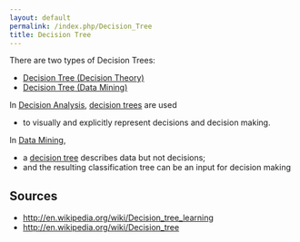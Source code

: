 ```yaml
---
layout: default
permalink: /index.php/Decision_Tree
title: Decision Tree
---
```

There are two types of Decision Trees:
- [Decision Tree (Decision Theory)](Decision_Tree_(Decision_Theory))
- [Decision Tree (Data Mining)](Decision_Tree_(Data_Mining))


In [Decision Analysis](Decision_Analysis), [decision trees](Decision_Tree_(Decision_Theory)) are used 
- to visually and explicitly represent decisions and decision making. 


In [Data Mining](Data_Mining), 
- a [decision tree](Decision_Tree_(Data_Mining)) describes data but not decisions; 
- and the resulting classification tree can be an input for decision making


## Sources
- http://en.wikipedia.org/wiki/Decision_tree_learning
- http://en.wikipedia.org/wiki/Decision_tree